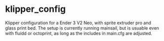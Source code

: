 # klipper_config
Klipper configuration for a Ender 3 V2 Neo, with sprite extruder pro and glass print bed. The setup is currently running mainsail, but is usuable even with fluidd or octoprint, as long as the includes in main.cfg are adjusted.
